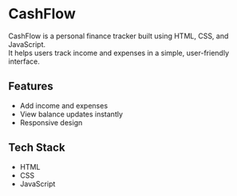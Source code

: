 # CashFlow  
CashFlow is a personal finance tracker built using HTML, CSS, and JavaScript.  
It helps users track income and expenses in a simple, user-friendly interface.  

## Features  
- Add income and expenses  
- View balance updates instantly  
- Responsive design  

## Tech Stack  
- HTML  
- CSS  
- JavaScript
